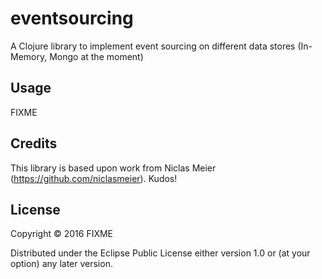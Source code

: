 # eventsourcing

A Clojure library to implement event sourcing on different data stores (In-Memory, Mongo at the moment)

## Usage

FIXME

## Credits
This library is based upon work from Niclas Meier (https://github.com/niclasmeier). Kudos!

## License

Copyright © 2016 FIXME

Distributed under the Eclipse Public License either version 1.0 or (at
your option) any later version.
